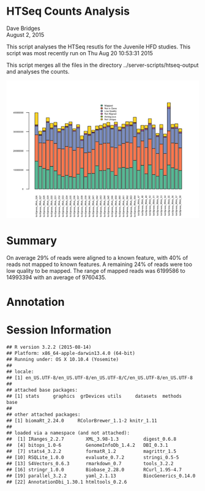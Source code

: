 # HTSeq Counts Analysis
Dave Bridges  
August 2, 2015  




This script analyses the HTSeq resutls for the Juvenile HFD studies.  This script was most recently run on Thu Aug 20 10:53:31 2015



This script merges all the files in the directory ../server-scripts/htseq-output and analyses the counts.

![](figures/htseq-counts-summary-1.png) 

# Summary

On average 29% of reads were aligned to a known feature, with 40% of reads not mapped to known features.  A remaining 24% of reads were too low quality to be mapped.  The range of mapped reads was 6199586 to 14993394 with an average of 9760435.

# Annotation



# Session Information


```
## R version 3.2.2 (2015-08-14)
## Platform: x86_64-apple-darwin13.4.0 (64-bit)
## Running under: OS X 10.10.4 (Yosemite)
## 
## locale:
## [1] en_US.UTF-8/en_US.UTF-8/en_US.UTF-8/C/en_US.UTF-8/en_US.UTF-8
## 
## attached base packages:
## [1] stats     graphics  grDevices utils     datasets  methods   base     
## 
## other attached packages:
## [1] biomaRt_2.24.0     RColorBrewer_1.1-2 knitr_1.11        
## 
## loaded via a namespace (and not attached):
##  [1] IRanges_2.2.7        XML_3.98-1.3         digest_0.6.8        
##  [4] bitops_1.0-6         GenomeInfoDb_1.4.2   DBI_0.3.1           
##  [7] stats4_3.2.2         formatR_1.2          magrittr_1.5        
## [10] RSQLite_1.0.0        evaluate_0.7.2       stringi_0.5-5       
## [13] S4Vectors_0.6.3      rmarkdown_0.7        tools_3.2.2         
## [16] stringr_1.0.0        Biobase_2.28.0       RCurl_1.95-4.7      
## [19] parallel_3.2.2       yaml_2.1.13          BiocGenerics_0.14.0 
## [22] AnnotationDbi_1.30.1 htmltools_0.2.6
```
